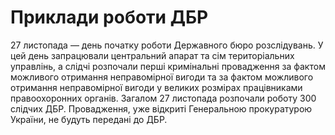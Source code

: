 # Приклади роботи ДБР

27 листопада — день початку роботи Державного бюро розслідувань. У цей день запрацювали центральний апарат та сім територіальних управлінь, а слідчі розпочали перші кримінальні провадження за фактом можливого отримання неправомірної вигоди та за фактом можливого отримання неправомірної вигоди у великих розмірах працівниками правоохоронних органів. Загалом 27 листопада розпочали роботу 300 слідчих ДБР. 
Провадження, уже відкриті Генеральною прокуратурою України, не будуть передані до ДБР. 
